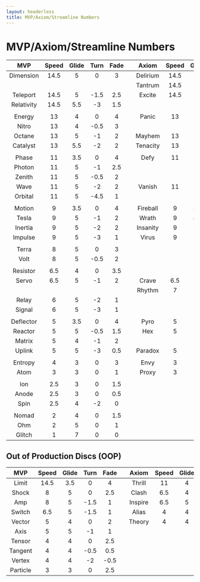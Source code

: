 ```yaml
---
layout: headerless
title: MVP/Axiom/Streamline Numbers
---
```

# MVP/Axiom/Streamline Numbers

|    MVP     | Speed | Glide | Turn  | Fade  |     |  Axiom   | Speed | Glide | Turn  | Fade  |     | Streamline | Speed | Glide | Turn  | Fade  |
| :--------: | :---: | :---: | :---: | :---: | --- | :------: | :---: | :---: | :---: | :---: | --- | :--------: | :---: | :---: | :---: | :---: |
| Dimension  | 14.5  |   5   |   0   |   3   |     | Delirium | 14.5  |   5   | -0.5  |   3   |     |            |       |       |       |       |
|            |       |       |       |       |     | Tantrum  | 14.5  |   5   | -1.5  |   3   |     |            |       |       |       |       |
|  Teleport  | 14.5  |   5   | -1.5  |  2.5  |     |  Excite  | 14.5  |  5.5  |  -2   |   2   |     |            |       |       |       |       |
| Relativity | 14.5  |  5.5  |  -3   |  1.5  |     |          |       |       |       |       |     |            |       |       |       |       |
|            |       |       |       |       |     |          |       |       |       |       |     |            |       |       |       |       |
|   Energy   |  13   |   4   |   0   |   4   |     |  Panic   |  13   |   4   | -0.5  |   3   |     |            |       |       |       |       |
|   Nitro    |  13   |   4   | -0.5  |   3   |     |          |       |       |       |       |     |            |       |       |       |       |
|   Octane   |  13   |   5   |  -1   |   2   |     |  Mayhem  |  13   |   5   | -1.5  |   2   |     |            |       |       |       |       |
|  Catalyst  |  13   |  5.5  |  -2   |   2   |     | Tenacity |  13   |   5   | -2.5  |   2   |     |            |       |       |       |       |
|            |       |       |       |       |     |          |       |       |       |       |     |            |       |       |       |       |
|   Phase    |  11   |  3.5  |   0   |   4   |     |   Defy   |  11   |   5   |  -1   |   3   |     |            |       |       |       |       |
|   Photon   |  11   |   5   |  -1   |  2.5  |     |          |       |       |       |       |     |            |       |       |       |       |
|   Zenith   |  11   |   5   | -0.5  |   2   |     |          |       |       |       |       |     |   Trace    |  11   |   5   |  -1   |   2   |
|    Wave    |  11   |   5   |  -2   |   2   |     |  Vanish  |  11   |   5   |  -3   |   2   |     |    Jet     |  11   |   5   |  -3   |   2   |
|  Orbital   |  11   |   5   | -4.5  |   1   |     |          |       |       |       |       |     |            |       |       |       |       |
|            |       |       |       |       |     |          |       |       |       |       |     |            |       |       |       |       |
|   Motion   |   9   |  3.5  |   0   |   4   |     | Fireball |   9   |  3.5  |   0   |  3.5  |     |   Flare    |   9   |   4   |   0   |  3.5  |
|   Tesla    |   9   |   5   |  -1   |   2   |     |  Wrath   |   9   |  4.5  | -0.5  |   2   |     |            |       |       |       |       |
|  Inertia   |   9   |   5   |  -2   |   2   |     | Insanity |   9   |   5   |  -2   |  1.5  |     |    Lift    |   9   |   5   |  -2   |  1.5  |
|  Impulse   |   9   |   5   |  -3   |   1   |     |  Virus   |   9   |   5   | -3.5  |   1   |     |            |       |       |       |       |
|            |       |       |       |       |     |          |       |       |       |       |     |            |       |       |       |       |
|   Terra    |   8   |   5   |   0   |   3   |     |          |       |       |       |       |     |            |       |       |       |       |
|    Volt    |   8   |   5   | -0.5  |   2   |     |          |       |       |       |       |     |            |       |       |       |       |
|            |       |       |       |       |     |          |       |       |       |       |     |            |       |       |       |       |
|  Resistor  |  6.5  |   4   |   0   |  3.5  |     |          |       |       |       |       |     |            |       |       |       |       |
|   Servo    |  6.5  |   5   |  -1   |   2   |     |  Crave   |  6.5  |   5   |  -1   |   1   |     |            |       |       |       |       |
|            |       |       |       |       |     |  Rhythm  |   7   |   5   |  -2   |   1   |     |   Drift    |   7   |   5   |  -2   |   1   |
|   Relay    |   6   |   5   |  -2   |   1   |     |          |       |       |       |       |     |            |       |       |       |       |
|   Signal   |   6   |   5   |  -3   |   1   |     |          |       |       |       |       |     |   Ascend   |   6   |   5   |  -3   |  0.5  |
|            |       |       |       |       |     |          |       |       |       |       |     |            |       |       |       |       |
| Deflector  |   5   |  3.5  |   0   |   4   |     |   Pyro   |   5   |   4   |   0   |  2.5  |     |   Runway   |   5   |   4   |   0   |  3.5  |
|  Reactor   |   5   |   5   | -0.5  |  1.5  |     |   Hex    |   5   |   5   |  -1   |   1   |     |            |       |       |       |       |
|   Matrix   |   5   |   4   |  -1   |   2   |     |          |       |       |       |       |     |            |       |       |       |       |
|   Uplink   |   5   |   5   |  -3   |  0.5  |     | Paradox  |   5   |   4   |  -4   |   0   |     |            |       |       |       |       |
|            |       |       |       |       |     |          |       |       |       |       |     |            |       |       |       |       |
|  Entropy   |   4   |   3   |   0   |   3   |     |   Envy   |   3   |   3   |   0   |   2   |     | Stabilizer |   3   |  3.5  |   0   |   3   |
|    Atom    |   3   |   3   |   0   |   1   |     |  Proxy   |   3   |   3   |  -1   |  0.5  |     |            |       |       |       |       |
|            |       |       |       |       |     |          |       |       |       |       |     |            |       |       |       |       |
|    Ion     |  2.5  |   3   |   0   |  1.5  |     |          |       |       |       |       |     |            |       |       |       |       |
|   Anode    |  2.5  |   3   |   0   |  0.5  |     |          |       |       |       |       |     |            |       |       |       |       |
|    Spin    |  2.5  |   4   |  -2   |   0   |     |          |       |       |       |       |     |            |       |       |       |       |
|            |       |       |       |       |     |          |       |       |       |       |     |            |       |       |       |       |
|   Nomad    |   2   |   4   |   0   |  1.5  |     |          |       |       |       |       |     |            |       |       |       |       |
|    Ohm     |   2   |   5   |   0   |   1   |     |          |       |       |       |       |     |   Pilot    |   2   |   5   |   0   |   1   |
|   Glitch   |   1   |   7   |   0   |   0   |     |          |       |       |       |       |     |            |       |       |       |       |

## Out of Production Discs (OOP)

|   MVP    | Speed | Glide | Turn  | Fade  |     |  Axiom  | Speed | Glide | Turn  | Fade  |     | Streamline | Speed | Glide | Turn  | Fade  |
| :------: | :---: | :---: | :---: | :---: | --- | :-----: | :---: | :---: | :---: | :---: | --- | :--------: | :---: | :---: | :---: | :---: |
|  Limit   | 14.5  |  3.5  |   0   |   4   |     | Thrill  |  11   |   4   |   0   |  3.5  |     |            |       |       |       |       |
|  Shock   |   8   |   5   |   0   |  2.5  |     |  Clash  |  6.5  |   4   |  -1   |   2   |     |            |       |       |       |       |
|   Amp    |   8   |   5   | -1.5  |   1   |     | Inspire |  6.5  |   5   | -1.5  |   1   |     |            |       |       |       |       |
|  Switch  |  6.5  |   5   | -1.5  |   1   |     |  Alias  |   4   |   4   |  -1   |   1   |     |            |       |       |       |       |
|  Vector  |   5   |   4   |   0   |   2   |     | Theory  |   4   |   4   | -1.5  |   1   |     |            |       |       |       |       |
|   Axis   |   5   |   5   |  -1   |   1   |     |         |       |       |       |       |     |            |       |       |       |       |
|  Tensor  |   4   |   4   |   0   |  2.5  |     |         |       |       |       |       |     |            |       |       |       |       |
| Tangent  |   4   |   4   | -0.5  |  0.5  |     |         |       |       |       |       |     |            |       |       |       |       |
|  Vertex  |   4   |   4   |  -2   | -0.5  |     |         |       |       |       |       |     |            |       |       |       |       |
| Particle |   3   |   3   |   0   |  2.5  |     |         |       |       |       |       |     |            |       |       |       |       |